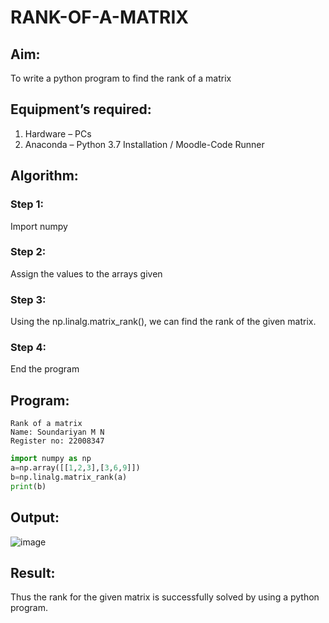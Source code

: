 # RANK-OF-A-MATRIX
## Aim:
To write a python program to find the rank of a matrix
## Equipment’s required:
1. 	Hardware – PCs
2. 	Anaconda – Python 3.7 Installation / Moodle-Code Runner
## Algorithm:
### Step 1: 
Import numpy
### Step 2:
Assign the values to the arrays given 
### Step 3:
Using the np.linalg.matrix_rank(), we can find the rank of the given matrix.
### Step 4: 
End the program
## Program:
```
Rank of a matrix
Name: Soundariyan M N
Register no: 22008347
```
```python
import numpy as np
a=np.array([[1,2,3],[3,6,9]])
b=np.linalg.matrix_rank(a)
print(b)
```
## Output:
![image](https://github.com/DEVADARSHAN2/RANK-OF-A-MATRIX/assets/119432150/46b7204b-ecc4-4cc6-98fe-c049d52a4e60)

## Result:
Thus the rank for the given matrix is successfully solved by  using a python program.


